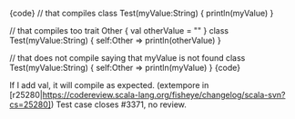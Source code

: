 {code}
// that compiles
class Test(myValue:String) { println(myValue) }

// that compiles too
trait Other { val otherValue = "" }
class Test(myValue:String) { self:Other => println(otherValue) }

// that does not compile saying that myValue is not found
class Test(myValue:String) { self:Other => println(myValue) }
{code}

If I add val, it will compile as expected.
(extempore in [r25280|https://codereview.scala-lang.org/fisheye/changelog/scala-svn?cs=25280]) Test case closes #3371, no review.

